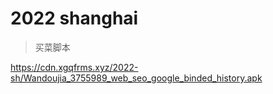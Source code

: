 # 2022 shanghai 


> 买菜脚本



https://cdn.xgqfrms.xyz/2022-sh/Wandoujia_3755989_web_seo_google_binded_history.apk
